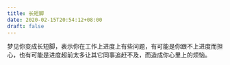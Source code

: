 ```yaml
---
title: 长短脚
date: 2020-02-15T20:54:12+08:00
draft: false
---
```


梦见你变成长短脚，表示你在工作上进度上有些问题，有可能是你跟不上进度而担心，也有可能是进度超前太多让其它同事追赶不及，而造成你心里上的烦恼。<br>
